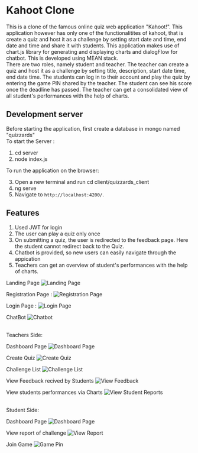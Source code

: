 # Kahoot Clone

This is a clone of the famous online quiz web application "Kahoot!". This application however has only one of the functionalitites of kahoot, that is create a quiz and host it as a challenge by setting start date and time, end date and time and share it with students. This application makes use of chart.js library for generating and displaying charts and dialogFlow for chatbot. This is developed using MEAN stack.<br/>
There are two roles, namely student and teacher. The teacher can create a quiz and host it as a challenge by setting title, description, start date time, end date time. The students can log in to their account and play the quiz by entering the game PIN shared by the teacher. The student can see his score once the deadline has passed. The teacher can get a consolidated view of all student's performances with the help of charts.

## Development server

Before starting the application, first create a database in mongo named "quizzards"
<br/>
To start the Server :
<br/>

1. cd server<br/>
2. node index.js
   <br/>

To run the application on the browser: <br/>

3. Open a new terminal and run cd client/quizzards_client<br/>
4. ng serve <br/>
5. Navigate to `http://localhost:4200/`.

## Features

1. Used JWT for login
2. The user can play a quiz only once
3. On submitting a quiz, the user is redirected to the feedback page. Here the student cannot redirect back to the Quiz.
4. Chatbot is provided, so new users can easily navigate through the appication
5. Teachers can get an overview of student's performances with the help of charts.

Landing Page
![Landing Page](client/quizzards-client/src/assets/img/landing_page.png)

Registration Page :
![Registration Page](client/quizzards-client/src/assets/img/register.png)

Login Page :
![Login Page](client/quizzards-client/src/assets/img/login.png)

ChatBot
![Chatbot](client/quizzards-client/src/assets/img/chat_bot.png)

<br/>
Teachers Side:
<br/>

Dashboard Page
![Dashboard Page](client/quizzards-client/src/assets/img/teacher_dashboard.png)

Create Quiz
![Create Quiz](client/quizzards-client/src/assets/img/teacher_create_questions.png)

Challenge List
![Challenge List](client/quizzards-client/src/assets/img/teacher_challenges_list.png)

View Feedback recived by Students
![View Feedback](client/quizzards-client/src/assets/img/teacher_view_feedback_reports.png)

View students performances via Charts
![View Student Reports](client/quizzards-client/src/assets/img/teacher_view_student_reports.png)

<br/>
Student Side:
<br/>

Dashboard Page
![Dashboard Page](client/quizzards-client/src/assets/img/student_dashboard.png)

View report of challenge
![View Report](client/quizzards-client/src/assets/img/student_reports.png)

Join Game
![Game Pin](client/quizzards-client/src/assets/img/student_join_challenge.png)
